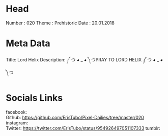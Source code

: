 # Head
Number :        020
Theme :         Prehistoric
Date :          20.01.2018

# Meta Data
Title:          Lord Helix
Description:    ༼ つ ◕ _ ◕ ༽つPRAY TO LORD HELIX ༼ つ ◕ _ ◕ ༽つ

# Socials Links
facebook:   
Github:         https://github.com/ErisTubo/Pixel-Dailies/tree/master/020
instagram:  
Twitter:        https://twitter.com/ErisTubo/status/954926497051107333
tumblr:     
